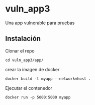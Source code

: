 # vuln_app3
Una app vulnerable para pruebas


## Instalación
Clonar el repo

```cd vuln_app3/app/```

crear la imagen de docker

```docker build -t myapp --network=host .```

Ejecutar el contenedor

```docker run -p 5000:5000 myapp```
